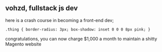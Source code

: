 ## vohzd, fullstack js dev

here is a crash course in becoming a front-end dev;

```
.thing { border-radius: 3px; box-shadow: inset 0 0 0 8px pink; }
```

congratulations, you can now charge $1,000 a month to maintain a shitty Magento website
